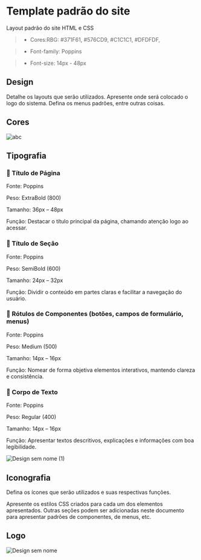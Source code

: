 # Template padrão do site

Layout padrão do site HTML e CSS 

> - Cores:RBG: #371F61, #576CD9, #C1C1C1, #DFDFDF,

> - Font-family: Poppins

> - Font-size: 14px - 48px 



## Design

Detalhe os layouts que serão utilizados. Apresente onde será colocado o logo do sistema. Defina os menus padrões, entre outras coisas.


## Cores

![abc](https://github.com/user-attachments/assets/70a6c3b5-c3b1-4390-aea4-a0cc5cd26141)



## Tipografia

### 📌 Título de Página
Fonte: Poppins

Peso: ExtraBold (800)

Tamanho: 36px – 48px

Função: Destacar o título principal da página, chamando atenção logo ao acessar.

### 📌 Título de Seção
Fonte: Poppins

Peso: SemiBold (600)

Tamanho: 24px – 32px

Função: Dividir o conteúdo em partes claras e facilitar a navegação do usuário.

### 📌 Rótulos de Componentes (botões, campos de formulário, menus)
Fonte: Poppins

Peso: Medium (500)

Tamanho: 14px – 16px

Função: Nomear de forma objetiva elementos interativos, mantendo clareza e consistência.

### 📌 Corpo de Texto
Fonte: Poppins

Peso: Regular (400)

Tamanho: 14px – 16px

Função: Apresentar textos descritivos, explicações e informações com boa legibilidade. 

![Design sem nome (1)](https://github.com/user-attachments/assets/d211cb68-3489-4db4-b67f-58d709358d2a)


## Iconografia

Defina os ícones que serão utilizados e suas respectivas funções.

Apresente os estilos CSS criados para cada um dos elementos apresentados.
Outras seções podem ser adicionadas neste documento para apresentar padrões de componentes, de menus, etc.

## Logo 

![Design sem nome](https://github.com/user-attachments/assets/3acde7ff-f419-4737-9e83-15f20354b93e)


